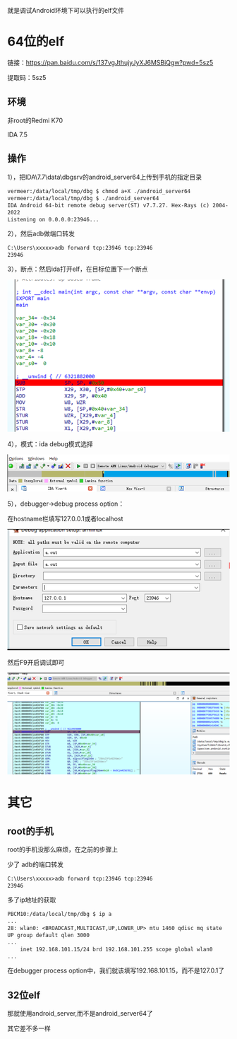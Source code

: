 





就是调试Android环境下可以执行的elf文件

# 64位的elf

链接：https://pan.baidu.com/s/137vgJthujyJyXJ6MSBiQgw?pwd=5sz5 

提取码：5sz5

## 环境

非root的Redmi K70

IDA 7.5

## 操作

1），把IDA\7.7\data\dbgsrv的android_server64上传到手机的指定目录

```
vermeer:/data/local/tmp/dbg $ chmod a+X ./android_server64
vermeer:/data/local/tmp/dbg $ ./android_server64
IDA Android 64-bit remote debug server(ST) v7.7.27. Hex-Rays (c) 2004-2022
Listening on 0.0.0.0:23946...
```

2），然后adb做端口转发

```
C:\Users\xxxxx>adb forward tcp:23946 tcp:23946
23946
```

3），断点：然后ida打开elf，在目标位置下一个断点

![image-20240617163954249](./img/image-20240617163954249.png)

4），模式：ida debug模式选择

![image-20240617164009123](./img/image-20240617164009123.png)

5），debugger->debug process option：

在hostname栏填写127.0.0.1或者localhost

![image-20240617164051083](./img/image-20240617164051083.png)

然后F9开启调试即可

![image-20240617164105410](./img/image-20240617164105410.png)

# 其它

## root的手机

root的手机没那么麻烦，在之前的步骤上

少了 adb的端口转发

```
C:\Users\xxxxx>adb forward tcp:23946 tcp:23946
23946
```

多了ip地址的获取

```
PBCM10:/data/local/tmp/dbg $ ip a
...
28: wlan0: <BROADCAST,MULTICAST,UP,LOWER_UP> mtu 1460 qdisc mq state UP group default qlen 3000
...
    inet 192.168.101.15/24 brd 192.168.101.255 scope global wlan0
...
```

在debugger process option中，我们就该填写192.168.101.15，而不是127.0.1了



## 32位elf

那就使用android_server,而不是android_server64了

其它差不多一样